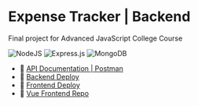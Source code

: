 # Expense Tracker | Backend
 
Final project for Advanced JavaScript College Course

![NodeJS](https://img.shields.io/badge/node.js-6DA55F?style=for-the-badge&logo=node.js&logoColor=white)
![Express.js](https://img.shields.io/badge/express.js-%23404d59.svg?style=for-the-badge&logo=express&logoColor=%2361DAFB)
![MongoDB](https://img.shields.io/badge/MongoDB-%234ea94b.svg?style=for-the-badge&logo=mongodb&logoColor=white)

- 📄 [API Documentation | Postman](https://documenter.getpostman.com/view/15639222/UVeMK4qu)
- 🧱️ [Backend Deploy](https://npjs-expenses-backend-eu.herokuapp.com)
- 🌻️ [Frontend Deploy](https://expenses-frontend-five.vercel.app/login)
- 📜️ [Vue Frontend Repo](https://github.com/mat2ja/expenses-frontend)




